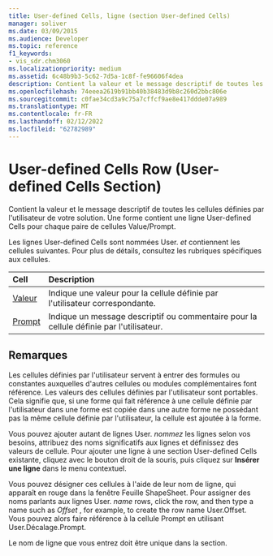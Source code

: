 ```yaml
---
title: User-defined Cells, ligne (section User-defined Cells)
manager: soliver
ms.date: 03/09/2015
ms.audience: Developer
ms.topic: reference
f1_keywords:
- vis_sdr.chm3060
ms.localizationpriority: medium
ms.assetid: 6c48b9b3-5c62-7d5a-1c8f-fe96606f4dea
description: Contient la valeur et le message descriptif de toutes les cellules définies par l'utilisateur de votre solution. Une forme contient une ligne User-defined Cells pour chaque paire de cellules Value/Prompt.
ms.openlocfilehash: 74eeea2619b91bb40b38483d9b8c260d2bbc806e
ms.sourcegitcommit: c0fae34cd3a9c75a7cffcf9ae8e417ddde07a989
ms.translationtype: MT
ms.contentlocale: fr-FR
ms.lasthandoff: 02/12/2022
ms.locfileid: "62782989"
---
```

# <a name="user-defined-cells-row-user-defined-cells-section"></a>User-defined Cells Row (User-defined Cells Section)

Contient la valeur et le message descriptif de toutes les cellules définies par l'utilisateur de votre solution. Une forme contient une ligne User-defined Cells pour chaque paire de cellules Value/Prompt.
  
Les lignes User-defined Cells sont nommées User. *et*  contiennent les cellules suivantes. Pour plus de détails, consultez les rubriques spécifiques aux cellules. 
  
|**Cell**|**Description**|
|:-----|:-----|
|[Valeur](value-cell-user-defined-cells-section.md) <br/> |Indique une valeur pour la cellule définie par l'utilisateur correspondante. |
|[Prompt](prompt-cell-user-defined-cells-section.md) <br/> |Indique un message descriptif ou commentaire pour la cellule définie par l'utilisateur. |
   
## <a name="remarks"></a>Remarques

Les cellules définies par l'utilisateur servent à entrer des formules ou constantes auxquelles d'autres cellules ou modules complémentaires font référence. Les valeurs des cellules définies par l'utilisateur sont portables. Cela signifie que, si une forme qui fait référence à une cellule définie par l'utilisateur dans une forme est copiée dans une autre forme ne possédant pas la même cellule définie par l'utilisateur, la cellule est ajoutée à la forme.
  
 Vous pouvez ajouter autant de lignes User.  *nommez*  les lignes selon vos besoins, attribuez des noms significatifs aux lignes et définissez des valeurs de cellule. Pour ajouter une ligne à une section User-defined Cells existante, cliquez avec le bouton droit de la souris, puis cliquez sur **Insérer une ligne** dans le menu contextuel. 
  
Vous pouvez désigner ces cellules à l'aide de leur nom de ligne, qui apparaît en rouge dans la fenêtre Feuille ShapeSheet. Pour assigner des noms parlants aux lignes User. *name*  rows, click the row, and then type a name such as  *Offset*  , for example, to create the row name User.Offset. Vous pouvez alors faire référence à la cellule Prompt en utilisant User.Décalage.Prompt. 
  
Le nom de ligne que vous entrez doit être unique dans la section.
  

